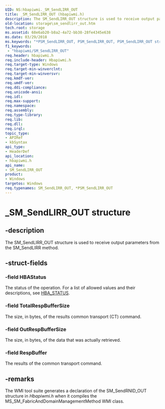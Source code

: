 ```yaml
---
UID: NS:hbapiwmi._SM_SendLIRR_OUT
title: _SM_SendLIRR_OUT (hbapiwmi.h)
description: The SM_SendLIRR_OUT structure is used to receive output parameters from the SM_SendLIRR method.
old-location: storage\sm_sendlirr_out.htm
tech.root: storage
ms.assetid: 68e6ab20-b8a2-4a72-bb38-28fe4345e638
ms.date: 03/29/2018
ms.keywords: "*PSM_SendLIRR_OUT, PSM_SendLIRR_OUT, PSM_SendLIRR_OUT structure pointer [Storage Devices], SM_SendLIRR_OUT, SM_SendLIRR_OUT structure [Storage Devices], _SM_SendLIRR_OUT, hbapiwmi/PSM_SendLIRR_OUT, hbapiwmi/SM_SendLIRR_OUT, storage.sm_sendlirr_out, structs-Fibre_42d6f555-895e-4cb7-a2fb-8bc61025a940.xml"
f1_keywords:
 - "hbapiwmi/SM_SendLIRR_OUT"
req.header: hbapiwmi.h
req.include-header: Hbapiwmi.h
req.target-type: Windows
req.target-min-winverclnt: 
req.target-min-winversvr: 
req.kmdf-ver: 
req.umdf-ver: 
req.ddi-compliance: 
req.unicode-ansi: 
req.idl: 
req.max-support: 
req.namespace: 
req.assembly: 
req.type-library: 
req.lib: 
req.dll: 
req.irql: 
topic_type:
- APIRef
- kbSyntax
api_type:
- HeaderDef
api_location:
- hbapiwmi.h
api_name:
- SM_SendLIRR_OUT
product:
- Windows
targetos: Windows
req.typenames: SM_SendLIRR_OUT, *PSM_SendLIRR_OUT
---
```


# _SM_SendLIRR_OUT structure


## -description


The SM_SendLIRR_OUT structure is used to receive output parameters from the SM_SendLIRR method.


## -struct-fields




### -field HBAStatus

The status of the operation. For a list of allowed values and their descriptions, see <a href="https://docs.microsoft.com/windows-hardware/drivers/storage/hba-status">HBA_STATUS</a>.


### -field TotalRespBufferSize

The size, in bytes, of the results common transport (CT) command.


### -field OutRespBufferSize

The size, in bytes, of the data that was actually retrieved.


### -field RespBuffer

The results of the common transport command.


## -remarks



The WMI tool suite generates a declaration of the SM_SendRNID_OUT structure in <i>Hbapiwmi.h</i> when it compiles the MS_SM_FabricAndDomainManagementMethod WMI class.



